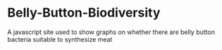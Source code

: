 # Belly-Button-Biodiversity
A javascript site used to show graphs on whether there are belly button bacteria suitable to synthesize meat
